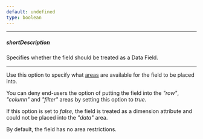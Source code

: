 ```yaml
---
default: undefined
type: boolean
---
```

---
##### shortDescription
Specifies whether the field should be treated as a Data Field.

---
Use this option to specify what [areas](/api-reference/30%20Data%20Layer/PivotGridDataSource/1%20Configuration/fields/area.md '/Documentation/ApiReference/Data_Layer/PivotGridDataSource/Configuration/fields/#area') are available for the field to be placed into. 

You can deny end-users the option of putting the field into the *"row"*, *"column"* and *"filter"* areas by setting this option to *true*.

If this option is set to *false*, the field is treated as a dimension attribute and could not be placed into the *"data"* area.

By default, the field has no area restrictions.